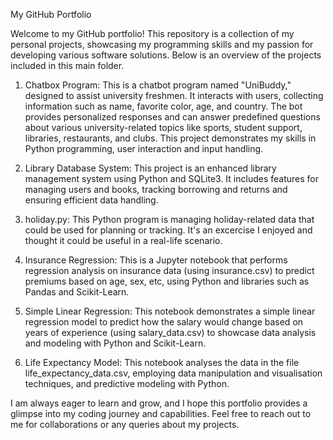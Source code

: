 My GitHub Portfolio

Welcome to my GitHub portfolio! This repository is a collection of my personal projects, showcasing my programming skills and my passion for developing various software solutions.
Below is an overview of the projects included in this main folder.

1. Chatbox Program:
This is a chatbot program named "UniBuddy," designed to assist university freshmen. It interacts with users, collecting information such as name, favorite color, age, and country. The bot provides personalized responses and can answer predefined questions about various university-related topics like sports, student support, libraries, restaurants, and clubs. This project demonstrates my skills in Python programming, user interaction and input handling.

2. Library Database System:
This project is an enhanced library management system using Python and SQLite3. It includes features for managing users and books, tracking borrowing and returns and ensuring efficient data handling.

3. holiday.py:
This Python program is managing holiday-related data that could be used for planning or tracking. It's an excercise I enjoyed and thought it could be useful in a real-life scenario.

4. Insurance Regression:
This is a Jupyter notebook that performs regression analysis on insurance data (using insurance.csv) to predict premiums based on age, sex, etc, using Python and libraries such as Pandas and Scikit-Learn.

5. Simple Linear Regression:
This notebook demonstrates a simple linear regression model to predict how the salary would change based on years of experience (using salary_data.csv) to showcase data analysis and modeling with Python and Scikit-Learn.

6. Life Expectancy Model:
This notebook analyses the data in the file life_expectancy_data.csv, employing data manipulation and visualisation techniques, and predictive modeling with Python. 

I am always eager to learn and grow, and I hope this portfolio provides a glimpse into my coding journey and capabilities.
Feel free to reach out to me for collaborations or any queries about my projects.
